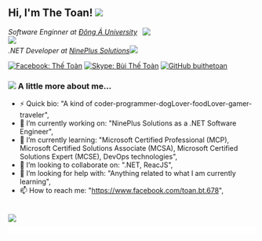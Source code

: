 <h2> Hi, I'm The Toan! <img src="https://media.giphy.com/media/mGcNjsfWAjY5AEZNw6/giphy.gif" width="50"></h2>
<img align='right' src="https://media.giphy.com/media/ieyl9zmCjO4b4t6qoY/giphy.gif" width="230">
<p><em>Software Enginner at <a href="http://donga.edu.vn">Đông Á University</a><img src="https://media.giphy.com/media/fYSnHlufseco8Fh93Z/giphy.gif" width="30"></br>.NET Developer at <a href="https://nineplus.com.vn">NinePlus Solutions</a><img src="https://media.giphy.com/media/WUlplcMpOCEmTGBtBW/giphy.gif" width="30"> 
</em></p>

[![Facebook: Thế Toàn](https://img.shields.io/badge/Facebook-1877F2?style=for-the-badge&logo=facebook&logoColor=white
)](https://www.facebook.com/toan.bt.678)
[![Skype: Bùi Thế Toàn](https://img.shields.io/badge/Skype-00AFF0?style=for-the-badge&logo=skype&logoColor=white)](https://join.skype.com/invite/wR92d07pT7sh)
[![GitHub buithetoan](https://img.shields.io/github/followers/thaiane?label=follow&style=social)](https://github.com/buithetoan)


### <img src="https://media.giphy.com/media/VgCDAzcKvsR6OM0uWg/giphy.gif" width="50"> A little more about me...  

- ⚡ Quick bio:                      "A kind of  coder-programmer-dogLover-foodLover-gamer-traveler",
- 🔭 I’m currently working on:       "NinePlus Solutions as a .NET Software Engineer",
- 🌱 I’m currently learning:         "Microsoft Certified Professional (MCP), Microsoft Certified Solutions Associate (MCSA), Microsoft Certified Solutions Expert (MCSE), DevOps technologies",
- 👯 I’m looking to collaborate on:  ".NET, ReacJS",
- 🤔 I’m looking for help with:      "Anything related to what I am currently learning",
- 📫 How to reach me:                "https://www.facebook.com/toan.bt.678",

<img src="https://media.giphy.com/media/LnQjpWaON8nhr21vNW/giphy.gif" width="60"> <img src="profile.svg" >
---

